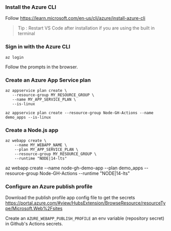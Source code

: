 ### Install the Azure CLI
Follow https://learn.microsoft.com/en-us/cli/azure/install-azure-cli

> Tip : Restart VS Code after installation if you are using the built in terminal

### Sign in with the Azure CLI


```
az login
```
Follow the prompts in the browser.

### Create an Azure App Service plan

```
az appservice plan create \
   --resource-group MY_RESOURCE_GROUP \
   --name MY_APP_SERVICE_PLAN \
   --is-linux
   ```

```
az appservice plan create --resource-group Node-GH-Actions --name demo_apps --is-linux
```

### Create a Node.js app
```
az webapp create \
    --name MY_WEBAPP_NAME \
    --plan MY_APP_SERVICE_PLAN \
    --resource-group MY_RESOURCE_GROUP \
    --runtime "NODE|14-lts"
```

az webapp create --name node-gh-demo-app --plan demo_apps --resource-group Node-GH-Actions --runtime "NODE|14-lts"

### Configure an Azure publish profile

Download the publish profile app config file to get the secrets https://portal.azure.com/#view/HubsExtension/BrowseResource/resourceType/Microsoft.Web%2Fsites 

Create an `AZURE_WEBAPP_PUBLISH_PROFILE` an env variable (repository secret) in Github's Actions secrets.

